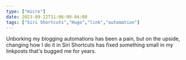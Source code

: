 ```yaml
---
type: ["micro"]
date: 2023-09-22T11:06:09-04:00
tags: ["Siri Shortcuts","Hugo","link","automation"]
---
```

Unborking my blogging automations has been a pain, but on the upside, changing how I do it in Siri Shortcuts has fixed something small in my linkposts that's bugged me for years.

